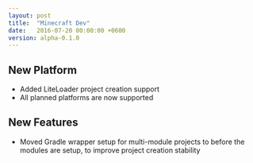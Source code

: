 ```yaml
---
layout: post
title:  "Minecraft Dev"
date:   2016-07-20 00:00:00 +0600
version: alpha-0.1.0
---
```


## New Platform

* Added LiteLoader project creation support
* All planned platforms are now supported

## New Features

* Moved Gradle wrapper setup for multi-module projects to before the modules are setup, to improve project creation stability
